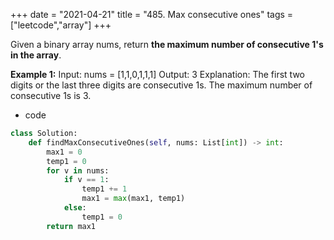 +++ 
date = "2021-04-21"
title = "485. Max consecutive ones"
tags = ["leetcode","array"]
+++


Given a binary array nums, return __the maximum number of consecutive __1__'s in the array__.
 
**Example 1:**
Input: nums = [1,1,0,1,1,1] Output: 3 Explanation: The first two digits or the last three digits are consecutive 1s. The maximum number of consecutive 1s is 3.

- code
```py
class Solution:
    def findMaxConsecutiveOnes(self, nums: List[int]) -> int:
        max1 = 0
        temp1 = 0
        for v in nums:
            if v == 1:
                temp1 += 1
                max1 = max(max1, temp1)
            else:
                temp1 = 0
        return max1



```
